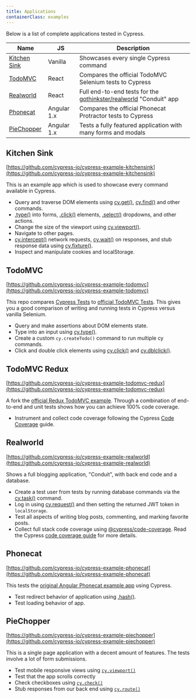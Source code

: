 ```yaml
---
title: Applications
containerClass: examples
---
```


Below is a list of complete applications tested in Cypress.

| Name                          | JS          | Description                                                                                                   |
| ----------------------------- | ----------- | ------------------------------------------------------------------------------------------------------------- |
| [Kitchen Sink](#Kitchen-Sink) | Vanilla     | Showcases every single Cypress command                                                                        |
| [TodoMVC](#TodoMVC)           | React       | Compares the official TodoMVC Selenium tests to Cypress                                                       |
| [Realworld](#Realworld)       | React       | Full end-to-end tests for the [gothinkster/realworld](https://github.com/gothinkster/realworld) "Conduit" app |
| [Phonecat](#Phonecat)         | Angular 1.x | Compares the official Phonecat Protractor tests to Cypress                                                    |
| [PieChopper](#PieChopper)     | Angular 1.x | Tests a fully featured application with many forms and modals                                                 |

## Kitchen Sink

<Icon name="github"></Icon> [https://github.com/cypress-io/cypress-example-kitchensink](https://github.com/cypress-io/cypress-example-kitchensink)

This is an example app which is used to showcase every command available in Cypress.

- Query and traverse DOM elements using [cy.get()](/api/commands/get), [cy.find()](/api/commands/find) and other commands.
- [.type()](/api/commands/type) into forms, [.click()](/api/commands/click) elements, [.select()](/api/commands/select) dropdowns, and other actions.
- Change the size of the viewport using [cy.viewport()](/api/commands/viewport).
- Navigate to other pages.
- [cy.intercept()](/api/commands/intercept) network requests, [cy.wait()](/api/commands/wait) on responses, and stub response data using [cy.fixture()](/api/commands/fixture).
- Inspect and manipulate cookies and localStorage.

<DocsImage src="/img/examples/public-project-kitchen-sink.png" alt="kitchensink running" ></DocsImage>

## TodoMVC

<Icon name="github"></Icon> [https://github.com/cypress-io/cypress-example-todomvc](https://github.com/cypress-io/cypress-example-todomvc)

This repo compares [Cypress Tests](https://github.com/cypress-io/cypress-example-todomvc/blob/master/cypress/integration/app_spec.js) to [official TodoMVC Tests](https://github.com/tastejs/todomvc/blob/master/tests/test.js). This gives you a good comparison of writing and running tests in Cypress versus vanilla Selenium.

- Query and make assertions about DOM elements state.
- Type into an input using [cy.type()](/api/commands/type).
- Create a custom `cy.createTodo()` command to run multiple cy commands.
- Click and double click elements using [cy.click()](/api/commands/click) and [cy.dblclick()](/api/commands/dblclick).

<DocsImage src="/img/examples/public-project-todomvc.png" alt="TodoMvc testing in Cypress" ></DocsImage>

## TodoMVC Redux

<Icon name="github"></Icon> [https://github.com/cypress-io/cypress-example-todomvc-redux](https://github.com/cypress-io/cypress-example-todomvc-redux)

A fork the [official Redux TodoMVC example](https://github.com/reduxjs/redux/tree/master/examples/todomvc). Through a combination of end-to-end and unit tests shows how you can achieve 100% code coverage.

- Instrument and collect code coverage following the Cypress [Code Coverage](/guides/tooling/code-coverage) guide.

<DocsImage src="/img/examples/todomvc-redux-100percent.png" alt="TodoMVC Redux application code coverage report" ></DocsImage>

## Realworld

<Icon name="github"></Icon> [https://github.com/cypress-io/cypress-example-realworld](https://github.com/cypress-io/cypress-example-realworld)

Shows a full blogging application, "Conduit", with back end code and a database.

- Create a test user from tests by running database commands via the [cy.task()](/api/commands/task) command.
- Log in using [cy.request()](/api/commands/request) and then setting the returned JWT token in `localStorage`.
- Test all aspects of writing blog posts, commenting, and marking favorite posts.
- Collect full stack code coverage using [@cypress/code-coverage](https://github.com/cypress-io/code-coverage). Read the Cypress [code coverage guide](/guides/tooling/code-coverage) for more details.

<DocsImage src="/img/examples/realworld-app.png" alt="Realworld test in Cypress" ></DocsImage>

## Phonecat

<Icon name="github"></Icon> [https://github.com/cypress-io/cypress-example-phonecat](https://github.com/cypress-io/cypress-example-phonecat)

This tests the [original Angular Phonecat example app](https://github.com/angular/angular-phonecat) using Cypress.

- Test redirect behavior of application using [.hash()](/api/commands/hash).
- Test loading behavior of app.

<DocsImage src="/img/examples/public-project-phone-cat.png" alt="Phonecat Angular tutorial app tested in cypress" ></DocsImage>

## PieChopper

<Icon name="github"></Icon> [https://github.com/cypress-io/cypress-example-piechopper](https://github.com/cypress-io/cypress-example-piechopper)

This is a single page application with a decent amount of features. The tests involve a lot of form submissions.

- Test mobile responsive views using [`cy.viewport()`](/api/commands/viewport)
- Test that the app scrolls correctly
- Check checkboxes using [`cy.check()`](/api/commands/check)
- Stub responses from our back end using [`cy.route()`](/api/commands/route)

<DocsImage src="/img/examples/public-project-piechopper.png" alt="Piechopper app tested in cypress" ></DocsImage>
